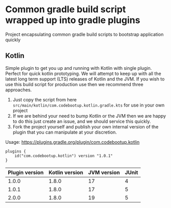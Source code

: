 # Common gradle build script wrapped up into gradle plugins 
Project encapsulating common gradle build scripts to bootstrap application quickly

## Kotlin
Simple plugin to get you up and running with Kotlin with single plugin.  Perfect for quick kotlin prototyping. We will 
attempt to keep up with all the latest long term support (LTS) releases of Kotlin and the JVM.
If you wish to use this build script for production use then we recommend three approaches.  

1. Just copy the script from here ```src/main/kotlin/com.codebootup.kotlin.gradle.kts``` for use in your own project
2. If we are behind your need to bump Kotlin or the JVM then we are happy to do this just create an issue, and we should 
   service this quickly.
3. Fork the project yourself and publish your own internal version of the plugin that you can manipulate at your 
   discretion. 

Usage: https://plugins.gradle.org/plugin/com.codebootup.kotlin 
```
plugins {
    id("com.codebootup.kotlin") version "1.0.1"
}
```
| Plugin version | Kotlin version | JVM version | JUnit |
|----------------|----------------|-------------|-------|
| 1.0.0          | 1.8.0          | 17          | 4     |    
| 1.0.1          | 1.8.0          | 17          | 5     |
| 2.0.0          | 1.8.0          | 19          | 5     |
